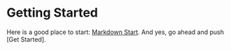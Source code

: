# Getting Started
Here is a good place to start:  [Markdown Start](https://www.markdownguide.org/). And yes, go ahead and push [Get Started].


